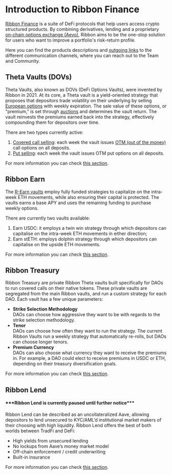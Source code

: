# Introduction to Ribbon Finance

[Ribbon Finance](https://app.ribbon.finance/) is a suite of DeFi protocols that help users access crypto structured products. By combining derivatives, lending and a proprietary [on-chain options exchange (Aevo)](aevo.md), Ribbon aims to be the one-stop solution for users who want to improve a portfolio's risk-return profile.

Here you can find the products descriptions and [outgoing links](broken-reference) to the different communication channels, where you can reach out to the Team and Community.

## Theta Vaults (DOVs)

Theta Vaults, also known as DOVs (DeFi Options Vaults), were invented by Ribbon in 2021. At its core, a Theta vault is a yield-oriented strategy that proposes that depositors trade volatility on their underlying by selling [European options](https://www.investopedia.com/terms/e/europeanoption.asp) with weekly expiration. The sale value of these options, or "premium," is set through [auctions](theta-vault/theta-vault/#auctions) and determines the vault return. The vault reinvests the premiums earned back into the strategy, effectively compounding them for depositors over time.

There are two types currently active:

1. [Covered call selling](https://www.investopedia.com/terms/c/coveredcall.asp): each week the vault issues [OTM (out of the money)](https://www.investopedia.com/terms/o/outofthemoney.asp) call options on all deposits.
2. [Put selling](https://www.investopedia.com/terms/p/putoption.asp): each week the vault issues OTM put options on all deposits.

For more information you can check [this section](theta-vault/theta-vault/).

## Ribbon Earn

The [R-Earn vaults](ribbon-earn/introduction-to-ribbon-earn.md) employ fully funded strategies to capitalize on the intra-week ETH movements, while also ensuring their capital is protected. The vaults earns a base APY and uses the remaining funding to purchase weekly options.

There are currently two vaults available:

1. Earn USDC: it employs a twin win strategy through which depositors can capitalise on the intra-week ETH movements in either direction;
2. Earn stETH: employs dolphin strategy through which depositors can capitalise on the upside ETH movements.

For more information you can check [this section](ribbon-earn/introduction-to-ribbon-earn.md).

## Ribbon Treasury

Ribbon Treasury are private Ribbon Theta vaults built specifically for DAOs to run covered calls on their native tokens. These private vaults are segregated from the main Ribbon vaults, and run a custom strategy for each DAO. Each vault has a few unique parameters:

* **Strike Selection Methodology**\
  DAOs can choose how aggressive they want to be with regards to the strike selection methodology.&#x20;
* **Tenor**\
  DAOs can choose how often they want to run the strategy. The current Ribbon Vaults run a weekly strategy that automatically re-rolls, but DAOs can choose longer tenors.
* **Premium Currency**\
  DAOs can also choose what currency they want to receive the premiums in. For example, a DAO could elect to receive premiums in USDC or ETH, depending on their treasury diversification goals.

For more information you can check [this section](broken-reference).

## Ribbon Lend

#### \*\*\*Ribbon Lend is currently paused until further notice\*\*\*

Ribbon Lend can be described as an uncollateralized Aave, allowing depositors to lend unsecured to KYC/AML’d institutional market makers of their choosing with high liquidity. Ribbon Lend offers the best of both worlds between TradFi and DeFi:

* High yields from unsecured lending
* No lockups from Aave’s money market model
* Off-chain enforcement / credit underwriting
* Built-in insurance

For more information you can check [this section](ribbon-lend/introduction-to-ribbon-lend/).
